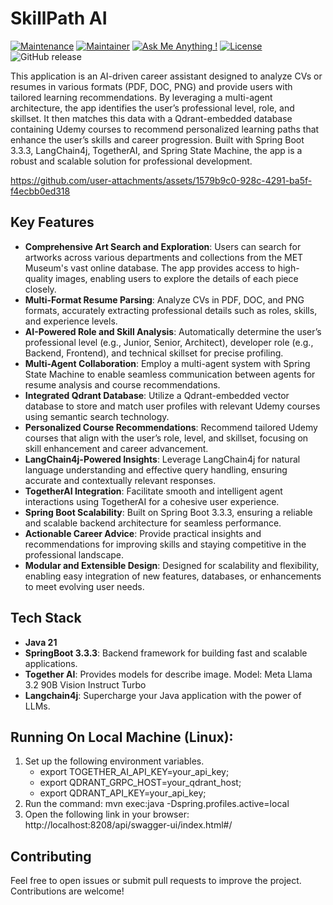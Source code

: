 # SkillPath AI

[![Maintenance](https://img.shields.io/badge/Maintained%3F-yes-green.svg)]()
[![Maintainer](https://img.shields.io/static/v1?label=Yevhen%20Ruban&message=Maintainer&color=red)](mailto:yevhen.ruban@extrawest.com)
[![Ask Me Anything !](https://img.shields.io/badge/Ask%20me-anything-1abc9c.svg)]()
[![License](https://img.shields.io/badge/License-Apache_2.0-blue.svg)](https://opensource.org/licenses/Apache-2.0)
![GitHub release](https://img.shields.io/badge/release-v1.0.0-blue)

This application is an AI-driven career assistant designed to analyze CVs or resumes in various formats (PDF, DOC, PNG) and provide users with tailored learning recommendations. By leveraging a multi-agent architecture, the app identifies the user’s professional level, role, and skillset. It then matches this data with a Qdrant-embedded database containing Udemy courses to recommend personalized learning paths that enhance the user’s skills and career progression. Built with Spring Boot 3.3.3, LangChain4j, TogetherAI, and Spring State Machine, the app is a robust and scalable solution for professional development.





https://github.com/user-attachments/assets/1579b9c0-928c-4291-ba5f-f4ecbb0ed318





## Key Features

- **Comprehensive Art Search and Exploration**: Users can search for artworks across various departments and collections from the MET Museum's vast online database. The app provides access to high-quality images, enabling users to explore the details of each piece closely.
- **Multi-Format Resume Parsing**: Analyze CVs in PDF, DOC, and PNG formats, accurately extracting professional details such as roles, skills, and experience levels.
- **AI-Powered Role and Skill Analysis**: Automatically determine the user’s professional level (e.g., Junior, Senior, Architect), developer role (e.g., Backend, Frontend), and technical skillset for precise profiling.
- **Multi-Agent Collaboration**: Employ a multi-agent system with Spring State Machine to enable seamless communication between agents for resume analysis and course recommendations.
- **Integrated Qdrant Database**: Utilize a Qdrant-embedded vector database to store and match user profiles with relevant Udemy courses using semantic search technology.
- **Personalized Course Recommendations**: Recommend tailored Udemy courses that align with the user’s role, level, and skillset, focusing on skill enhancement and career advancement.
- **LangChain4j-Powered Insights**: Leverage LangChain4j for natural language understanding and effective query handling, ensuring accurate and contextually relevant responses.
- **TogetherAI Integration**: Facilitate smooth and intelligent agent interactions using TogetherAI for a cohesive user experience.
- **Spring Boot Scalability**: Built on Spring Boot 3.3.3, ensuring a reliable and scalable backend architecture for seamless performance.
- **Actionable Career Advice**: Provide practical insights and recommendations for improving skills and staying competitive in the professional landscape.
- **Modular and Extensible Design**: Designed for scalability and flexibility, enabling easy integration of new features, databases, or enhancements to meet evolving user needs.

## Tech Stack

- **Java 21**
- **SpringBoot 3.3.3**: Backend framework for building fast and scalable applications.
- **Together AI**: Provides models for describe image. Model: Meta Llama 3.2 90B Vision Instruct Turbo
- **Langchain4j**: Supercharge your Java application with the power of LLMs.

## Running On Local Machine (Linux):

1. Set up the following environment variables.
    - export TOGETHER_AI_API_KEY=your_api_key;
    - export QDRANT_GRPC_HOST=your_qdrant_host;
    - export QDRANT_API_KEY=your_api_key;
2. Run the command: mvn exec:java -Dspring.profiles.active=local
3. Open the following link in your browser: http://localhost:8208/api/swagger-ui/index.html#/

## Contributing

Feel free to open issues or submit pull requests to improve the project. Contributions are welcome!
